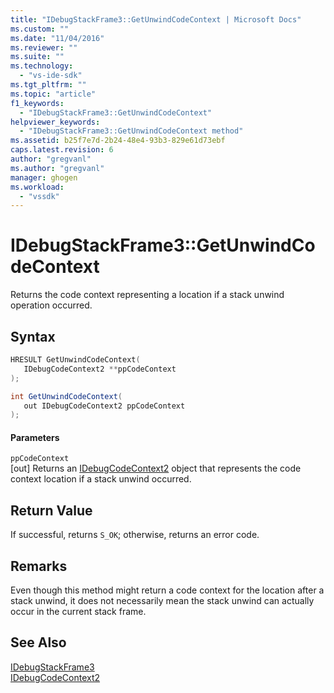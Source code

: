 ```yaml
---
title: "IDebugStackFrame3::GetUnwindCodeContext | Microsoft Docs"
ms.custom: ""
ms.date: "11/04/2016"
ms.reviewer: ""
ms.suite: ""
ms.technology: 
  - "vs-ide-sdk"
ms.tgt_pltfrm: ""
ms.topic: "article"
f1_keywords: 
  - "IDebugStackFrame3::GetUnwindCodeContext"
helpviewer_keywords: 
  - "IDebugStackFrame3::GetUnwindCodeContext method"
ms.assetid: b25f7e7d-2b24-48e4-93b3-829e61d73ebf
caps.latest.revision: 6
author: "gregvanl"
ms.author: "gregvanl"
manager: ghogen
ms.workload: 
  - "vssdk"
---
```

# IDebugStackFrame3::GetUnwindCodeContext
Returns the code context representing a location if a stack unwind operation occurred.  
  
## Syntax  
  
```cpp  
HRESULT GetUnwindCodeContext(  
   IDebugCodeContext2 **ppCodeContext  
);  
```  
  
```csharp  
int GetUnwindCodeContext(  
   out IDebugCodeContext2 ppCodeContext  
);  
```  
  
#### Parameters  
 `ppCodeContext`  
 [out] Returns an [IDebugCodeContext2](../../../extensibility/debugger/reference/idebugcodecontext2.md) object that represents the code context location if a stack unwind occurred.  
  
## Return Value  
 If successful, returns `S_OK`; otherwise, returns an error code.  
  
## Remarks  
 Even though this method might return a code context for the location after a stack unwind, it does not necessarily mean the stack unwind can actually occur in the current stack frame.  
  
## See Also  
 [IDebugStackFrame3](../../../extensibility/debugger/reference/idebugstackframe3.md)   
 [IDebugCodeContext2](../../../extensibility/debugger/reference/idebugcodecontext2.md)